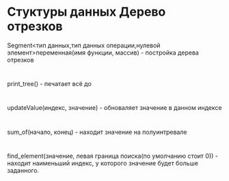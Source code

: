 # Стуктуры данных Дерево отрезков
Segment<тип данных,тип данных операции,нулевой элемент>переменная(имя функции, массив) - постройка дерева отрезков
#
print_tree() - печатает всё до
#
updateValue(индекс, значение) - обноваляет значение в данном индексе
#
sum_of(начало, конец) - находит значение на полуинтревале  
#
find_element(значение, левая граница поиска(по умолчанию стоит 0)) - находит наименьший индекс, у которого значение будет больше заданного.

